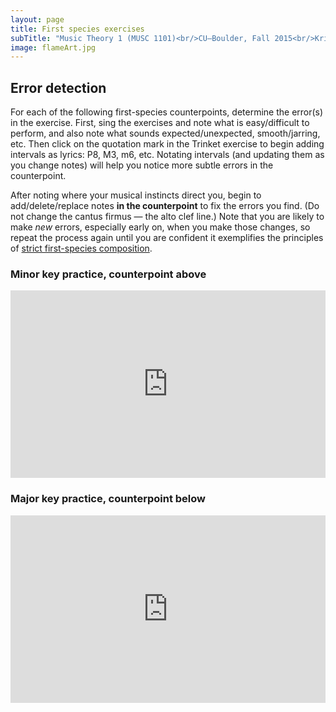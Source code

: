 ```yaml
---
layout: page
title: First species exercises
subTitle: "Music Theory 1 (MUSC 1101)<br/>CU–Boulder, Fall 2015<br/>Kris Shaffer, Ph.D. – instructor"
image: flameArt.jpg
---
```


## Error detection

For each of the following first-species counterpoints, determine the error(s) in the exercise. First, sing the exercises and note what is easy/difficult to perform, and also note what sounds expected/unexpected, smooth/jarring, etc. Then click on the quotation mark in the Trinket exercise to begin adding intervals as lyrics: P8, M3, m6, etc. Notating intervals (and updating them as you change notes) will help you notice more subtle errors in the counterpoint.

After noting where your musical instincts direct you, begin to add/delete/replace notes **in the counterpoint** to fix the errors you find. (Do not change the cantus firmus ― the alto clef line.) Note that you are likely to make *new* errors, especially early on, when you make those changes, so repeat the process again until you are confident it exemplifies the principles of [strict first-species composition](http://openmusictheory.com/firstSpecies.html).

### Minor key practice, counterpoint above

<iframe class="trinket" src="https://trinket.io/embed/music/a089e987ca" width="100%" height="300" frameborder="0" marginwidth="0" marginheight="0" allowfullscreen></iframe><br/>

### Major key practice, counterpoint below

<iframe class="trinket" src="https://trinket.io/embed/music/585810f762" width="100%" height="300" frameborder="0" marginwidth="0" marginheight="0" allowfullscreen></iframe><br/>

